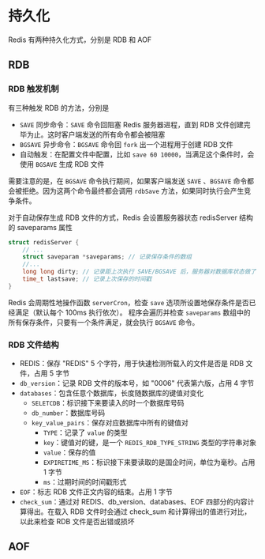 # 持久化

Redis 有两种持久化方式，分别是 RDB 和 AOF

## RDB

### RDB 触发机制

有三种触发 RDB 的方法，分别是

* `SAVE` 同步命令：`SAVE` 命令回阻塞 Redis 服务器进程，直到 RDB 文件创建完毕为止。这时客户端发送的所有命令都会被阻塞
* `BGSAVE` 异步命令：`BGSAVE` 命令回 `fork` 出一个进程用于创建 RDB  文件
* 自动触发：在配置文件中配置，比如 `save 60 10000`，当满足这个条件时，会使用 `BGSAVE` 生成 RDB 文件

需要注意的是，在 `BGSAVE` 命令执行期间，如果客户端发送 `SAVE` 、`BGSAVE` 命令都会被拒绝。因为这两个命令最终都会调用 `rdbSave` 方法，如果同时执行会产生竞争条件。

对于自动保存生成 RDB 文件的方式，Redis 会设置服务器状态 redisServer 结构的 saveparams 属性

```c
struct redisServer {
    // ...
    struct saveparam *saveparams; // 记录保存条件的数组
    //...
    long long dirty; // 记录距上次执行 SAVE/BGSAVE 后，服务器对数据库状态做了多少次修改
    time_t lastsave; // 记录上次保存的时间戳
}
```

Redis 会周期性地操作函数 `serverCron`，检查 `save` 选项所设置地保存条件是否已经满足（默认每个 100ms 执行依次）。 程序会遍历并检查 `saveparams` 数组中的所有保存条件，只要有一个条件满足，就会执行 `BGSAVE` 命令。

### RDB 文件结构

* REDIS：保存 "REDIS" 5 个字符，用于快速检测所载入的文件是否是 RDB 文件，占用 5 字节
* `db_version`：记录 RDB 文件的版本号，如 "0006" 代表第六版，占用 4 字节
* `databases`：包含任意个数据库，长度随数据库的键值对变化
  * `SELETCDB`：标识接下来要读入的时一个数据库号码
  * `db_number`：数据库号码
  * `key_value_pairs`：保存对应数据库中所有的键值对
    * `TYPE`：记录了 `value` 的类型
    * `key`：键值对的键，是一个 `REDIS_RDB_TYPE_STRING` 类型的字符串对象
    * `value`：保存的值
    * `EXPIRETIME_MS`：标识接下来要读取的是国企时间，单位为毫秒。占用 1 字节
    * `ms`：过期时间的时间戳形式
* `EOF`：标志 RDB 文件正文内容的结束。占用 1 字节
* `check_sum`：通过对 REDIS、db\_version、databases、EOF 四部分的内容计算得出。在载入 RDB 文件时会通过 check\_sum 和计算得出的值进行对比，以此来检查 RDB 文件是否出错或损坏

## AOF

